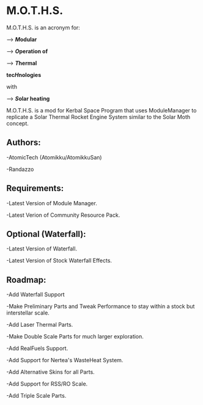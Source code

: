 # M.O.T.H.S.
M.O.T.H.S. is an acronym for:

--> ***M*odular**
   
--> ***O*peration of**
   
--> ***T*hermal**
   
**tec*H*nologies**

with 

--> ***S*olar heating**
   
   
M.O.T.H.S. is a mod for Kerbal Space Program that uses ModuleManager to replicate a Solar Thermal Rocket Engine System similar to the Solar Moth concept.

## Authors:

-AtomicTech (Atomikku/AtomikkuSan)

-Randazzo

## Requirements:

-Latest Version of Module Manager.

-Latest Verion of Community Resource Pack.

## Optional (Waterfall):

-Latest Version of Waterfall.

-Latest Version of Stock Waterfall Effects.

## Roadmap:

-Add Waterfall Support

-Make Preliminary Parts and Tweak Performance to stay within a stock but interstellar scale.

-Add Laser Thermal Parts.

-Make Double Scale Parts for much larger exploration.

-Add RealFuels Support.

-Add Support for Nertea's WasteHeat System.

-Add Alternative Skins for all Parts.

-Add Support for RSS/RO Scale.

-Add Triple Scale Parts.